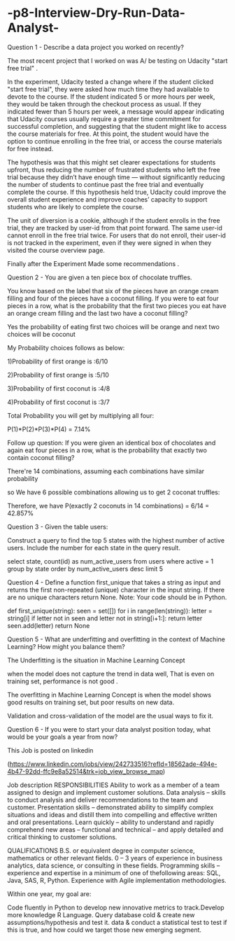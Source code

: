 # -p8-Interview-Dry-Run-Data-Analyst-

Question 1 - Describe a data project you worked on recently?

The most recent project that I worked on was A/ be testing on Udacity "start free trial" .

In the experiment, Udacity tested a change where if the student clicked "start free trial", they
were asked how much time they had available to devote to the course. If the student indicated
5 or more hours per week, they would be taken through the checkout process as usual.
If they indicated fewer than 5 hours per week, a message would appear indicating that Udacity
courses usually require a greater time commitment for successful completion, and suggesting
that the student might like to access the course materials for free. At this point, the
student would have the option to continue enrolling in the free trial, or access the course materials
for free instead.

The hypothesis was that this might set clearer expectations for students upfront, thus reducing
the number of frustrated students who left the free trial because they didn’t have enough
time — without significantly reducing the number of students to continue past the free trial
and eventually complete the course. If this hypothesis held true, Udacity could improve the
overall student experience and improve coaches’ capacity to support students who are likely
to complete the course.

The unit of diversion is a cookie, although if the student enrolls in the free trial, they are
tracked by user-id from that point forward. The same user-id cannot enroll in the free trial
twice. For users that do not enroll, their user-id is not tracked in the experiment, even if they
were signed in when they visited the course overview page.

Finally after the Experiment Made some recommendations . 

Question 2 - You are given a ten piece box of chocolate truffles. 

You know based on the label that six of the pieces have an orange cream filling and four of the pieces have a
coconut filling. If you were to eat four pieces in a row, what is the probability that the first two pieces you 
eat have an orange cream filling and the last two have a coconut filling?

Yes the probability of eating first two choices will be orange and next two choices will be coconut

My Probability choices follows as below:

1)Probability of first orange is :6/10

2)Probability of first orange is :5/10

3)Probability of first coconut is :4/8

4)Probability of first coconut is :3/7

Total Probability you will get by multiplying all four:

P(1)*P(2)*P(3)*P(4) = 7.14%


Follow up question: If you were given an identical box of chocolates and again eat four pieces in a row, 
what is the probability that exactly two contain coconut filling?


There're 14 combinations, assuming each combinations have similar probability

so We have 6 possible combinations allowing us to get 2 coconat truffles:

Therefore, we have P(exactly 2 coconuts in 14 combinations) = 6/14 = 42.857%

Question 3 - Given the table users:

Construct a query to find the top 5 states with the highest number of active users. Include the number
for each state in the query result.

select state, count(id) as num_active_users from users
where active = 1
group by state
order by num_active_users desc
limit 5

Question 4 - Define a function first_unique that takes a string as input and returns the first non-repeated (unique) character in the input string. 
If there are no unique characters return None. Note: Your code should be in Python.

def first_unique(string):
    seen = set([])
    for i in range(len(string)):
        letter = string[i]
        if letter not in seen and letter not in string[i+1:]:
            return letter
        seen.add(letter)
    return None
    
Question 5 - What are underfitting and overfitting in the context of Machine Learning? How might you balance them?

The Underfitting is the situation in Machine Learning Concept

when the model does not capture the trend in data well, That is even on training set, performance is not good  .

The overfitting in Machine Learning Concept is when the model shows good results on training set, 
but poor results on new data.

Validation and cross-validation of the model are the usual ways to fix it.

Question 6 - If you were to start your data analyst position today, what would be your goals a year from now?

This Job is posted on linkedin

(https://www.linkedin.com/jobs/view/242733516?refId=18562ade-494e-4b47-92dd-ffc9e8a52514&trk=job_view_browse_map)


Job description
RESPONSIBILITIES
Ability to work as a member of a team assigned to design and implement customer solutions.
Data analysis – skills to conduct analysis and deliver recommendations to the team and customer.
Presentation skills – demonstrated ability to simplify complex situations and ideas and distill them into compelling and effective written and oral presentations.
Learn quickly – ability to understand and rapidly comprehend new areas – functional and technical – and apply detailed and critical thinking to customer solutions.

QUALIFICATIONS
B.S. or equivalent degree in computer science, mathematics or other relevant fields.
0 – 3 years of experience in business analytics, data science, or consulting in
these fields.
Programming skills – experience and expertise in a minimum of one of thefollowing areas: 
SQL, Java, SAS, R, Python. Experience with Agile implementation methodologies.

Within one year, my goal are:

Code fluently in Python to develop new innovative metrics to track.Develop more knowledge R Language.
Query database cold & create new assumptions/hypothesis and test it. 
data & conduct a statistical test to test if this is true, and how could we target those new emerging segment.


  
 





